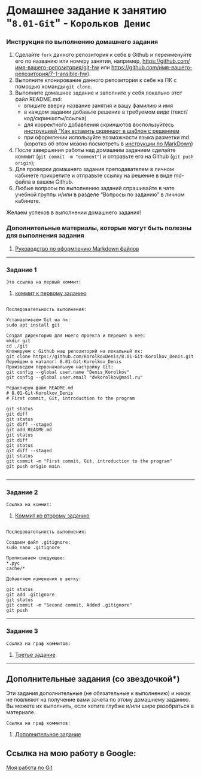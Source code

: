 # Домашнее задание к занятию "`8.01-Git`" - `Корольков Денис`


### Инструкция по выполнению домашнего задания

   1. Сделайте `fork` данного репозитория к себе в Github и переименуйте его по названию или номеру занятия, например, https://github.com/имя-вашего-репозитория/git-hw или  https://github.com/имя-вашего-репозитория/7-1-ansible-hw).
   2. Выполните клонирование данного репозитория к себе на ПК с помощью команды `git clone`.
   3. Выполните домашнее задание и заполните у себя локально этот файл README.md:
      - впишите вверху название занятия и вашу фамилию и имя
      - в каждом задании добавьте решение в требуемом виде (текст/код/скриншоты/ссылка)
      - для корректного добавления скриншотов воспользуйтесь [инструкцией "Как вставить скриншот в шаблон с решением](https://github.com/netology-code/sys-pattern-homework/blob/main/screen-instruction.md)
      - при оформлении используйте возможности языка разметки md (коротко об этом можно посмотреть в [инструкции  по MarkDown](https://github.com/netology-code/sys-pattern-homework/blob/main/md-instruction.md))
   4. После завершения работы над домашним заданием сделайте коммит (`git commit -m "comment"`) и отправьте его на Github (`git push origin`);
   5. Для проверки домашнего задания преподавателем в личном кабинете прикрепите и отправьте ссылку на решение в виде md-файла в вашем Github.
   6. Любые вопросы по выполнению заданий спрашивайте в чате учебной группы и/или в разделе “Вопросы по заданию” в личном кабинете.
   
Желаем успехов в выполнении домашнего задания!
   
### Дополнительные материалы, которые могут быть полезны для выполнения задания

1. [Руководство по оформлению Markdown файлов](https://gist.github.com/Jekins/2bf2d0638163f1294637#Code)

---

### Задание 1

`Это ссылка на первый коммит:`

1. [коммит к первому заданию](https://github.com/KorolkovDenis/8.01-Git-Korolkov_Denis/commit/0220beaea039b1063f8ec9a30a93b0d128dc0c55)

```

Последовательность выполнения:

Устанавливаем Git на пк:  
sudo apt install git  

Создал директорию для моего проекта и перешел в неё:   
mkdir git  
сd ./git  
Клонируем с Github наш репозиторий на локальный пк:  
git clone https://github.com/KorolkovDenis/8.01-Git-Korolkov_Denis.git  
Перейдем в каталог: 8.01-Git-Korolkov_Denis  
Произведем первоначальную настройку Git:  
git config --global user.name "Denis_Korolkov"  
git config --global user.email "dvkorolkov@mail.ru"  

Редактирую файл README.md  
# 8.01-Git-Korolkov_Denis  
# First commit, Git, introduction to the program  

git status  
git diff  
git status  
git diff --staged  
git add README.md  
git status  
git diff  
git status  
git diff --staged  
git status  
git commit -m "First commit, Git, introduction to the program"  
git push origin main  


```

---  

### Задание 2  

`Ссылка на коммит:`

1. [Коммит ко второму заданию](https://github.com/KorolkovDenis/8.01-Git-Korolkov_Denis/commit/f4d4417c4201038d3fb85aba90d486d8cdd92c68)


```

Последовательность выполнения:

Создаем файл .gitignore:  
sudo nano .gitignore  

Прописываем следующее:  
*.рус  
cache/*  

Добавляем изменения в ветку:

git status  
git add .gitignore  
git status  
git commit -m "Second commit, Added .gitignore"  
git push  

```

---

### Задание 3

`Ссылка на граф коммитов:`

1. [Третье задание](https://github.com/KorolkovDenis/8.01-Git-Korolkov_Denis/network)


---
## Дополнительные задания (со звездочкой*)

Эти задания дополнительные (не обязательные к выполнению) и никак не повлияют на получение вами зачета по этому домашнему заданию. Вы можете их выполнить, если хотите глубже и/или шире разобраться в материале.

`Ссылка на граф коммитов:`

1. [Дополнительное задание](https://github.com/KorolkovDenis/8.01-Git-Korolkov_Denis/network)

## Ссылка на мою работу в Google:

[Моя работа по Git](https://docs.google.com/document/d/1kDriW_3IqiJBneEFyUIt1KTkDurVy9nz/edit?usp=share_link&ouid=104113173630640462528&rtpof=true&sd=true)
